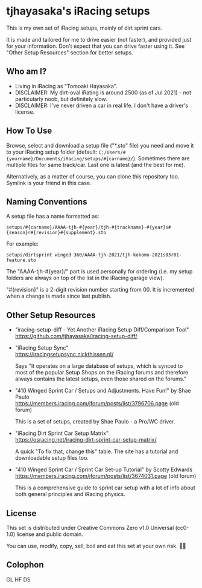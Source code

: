 tjhayasaka's iRacing setups
===========================

This is my own set of iRacing setups, mainly of dirt sprint cars.

It is made and tailored for me to drive easier (not faster), and provided just for your information.
Don't expect that you can drive faster using it.  See "Other Setup Resources" section for better setups.

Who am I?
---------

  - Living in iRacing as "Tomoaki Hayasaka".
  - DISCLAIMER:  My dirt-oval iRating is around 2500 (as of Jul 2021) - not particularly noob, but definitely slow.
  - DISCLAIMER:  I've never driven a car in real life.  I don't have a driver's license.

How To Use
----------

Browse, select and download a setup file ("*.sto" file) you need and move it to your iRacing setup folder (default: `C:/Users/#{yourname}/Documents/iRacing/setups/#{carname}/`).  Sometimes there are multiple files for same track/car.  Last one is latest (and the best for me).

Alternatively, as a matter of course, you can clone this repository too.  Symlink is your friend in this case.

Naming Conventions
------------------

A setup file has a name formatted as:

    setups/#{carname}/AAAA-tjh-#{year}/tjh-#{trackname}-#{year}s#{season}r#{revision}#{supplement}.sto

For example:

    setups/dirtsprint winged 360/AAAA-tjh-2021/tjh-kokomo-2021s03r01-feature.sto

The "AAAA-tjh-#{year}/" part is used personally for ordering (i.e. my setup folders are always on top of the list in the iRacing garage view).

"#{revision}" is a 2-digit revision number starting from 00.
It is incremented when a change is made since last publish.

Other Setup Resources
---------------------

  - "iracing-setup-diff - Yet Another iRacing Setup Diff/Comparison Tool"<br>
    https://github.com/tjhayasaka/iracing-setup-diff/

  - "iRacing Setup Sync"<br>
    https://iracingsetupsync.nickthissen.nl/

    Says "It operates on a large database of setups, which is synced to most of the popular Setup Shops on the iRacing forums and therefore always contains the latest setups, even those shared on the forums."

  - "410 Winged Sprint Car / Setups and Adjustments. Have Fun!" by Shae Paulo<br>
    https://members.iracing.com/jforum/posts/list/3796706.page (old forum)

    This is a set of setups, created by Shae Paulo - a Pro/WC driver.

  - "iRacing Dirt Sprint Car Setup Matrix"<br>
    https://osracing.net/iracing-dirt-sprint-car-setup-matrix/

    A quick "To fix that, change this" table.  The site has a tutorial and downloadable setup files too.

  - "410 Winged Sprint Car / Sprint Car Set-up Tutorial" by Scotty Edwards<br>
    https://members.iracing.com/jforum/posts/list/3674031.page (old forum)

    This is a comprehensive guide to sprint car setup with a lot of info about both general principles and iRacing physics.

License
-------

This set is distributed under Creative Commons Zero v1.0 Universal (cc0-1.0) license and public domain.

You can use, modify, copy, sell, boil and eat this set at your own risk.  &#127245;&#127342;

Colophon
--------

GL HF DS
